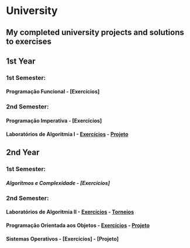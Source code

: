 # University 

## My completed university projects and solutions to exercises

## 1st Year
### 1st Semester:
#### Programação Funcional - [Exercícios]

### 2nd Semester:
#### Programação Imperativa - [Exercícios]
#### Laboratórios de Algoritmia I - [Exercícios](https://github.com/Guilhermepp4/LA-1/tree/main/Exercicios) - [Projeto](https://github.com/Guilhermepp4/LA-1/tree/main/Projeto)

## 2nd Year
### 1st Semester:
##### Algoritmos e Complexidade - [Exercícios]

### 2nd Semester:
#### Laboratórios de Algoritmia II - [Exercícios](https://github.com/Guilhermepp4/LA-II/tree/main/Treinos) - [Torneios](https://github.com/Guilhermepp4/LA-II/tree/main/Torneios)
#### Programação Orientada aos Objetos - [Exercícios](https://github.com/Guilhermepp4/POO/tree/main/Fichas) - [Projeto](https://github.com/Guilhermepp4/POO/tree/main/Projeto)
#### Sistemas Operativos - [Exercícios] - [Projeto]


